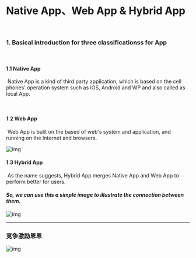 # Native App、Web App & Hybrid App

<br/>

### 1. Basical introduction for three classificationss for App

<br/>

#### 1.1 Native App

​	Native App is a kind of third party application, which is based on the cell phones' operation system such as iOS, Android and WP and also called as local App.

​	

#### 1.2 Web App

​	Web App is bulit on the based of web's system and application, and running on the Internet and browsers.

![img](https://timgsa.baidu.com/timg?image&quality=80&size=b9999_10000&sec=1541341310&di=f289e46b63b1041f261087335f3cc46a&imgtype=jpg&er=1&src=http%3A%2F%2Fdxssrr2j0sq4w.cloudfront.net%2F3.2.0%2Fimg%2Fhomepage%2Fwebapp.png)



#### 1.3 Hybrid App

​	As the name suggests, Hybrid App merges Native App and Web App to perform better for users.

#### 	*So, we can use this a simple image to illustrate the connection between them.*

![img](https://ss1.bdstatic.com/70cFvXSh_Q1YnxGkpoWK1HF6hhy/it/u=2576335783,1516293876&fm=26&gp=0.jpg)

------





### 竞争激励恩恩





![img](https://ss2.bdstatic.com/70cFvnSh_Q1YnxGkpoWK1HF6hhy/it/u=2915376758,1551049984&fm=26&gp=0.jpg)



